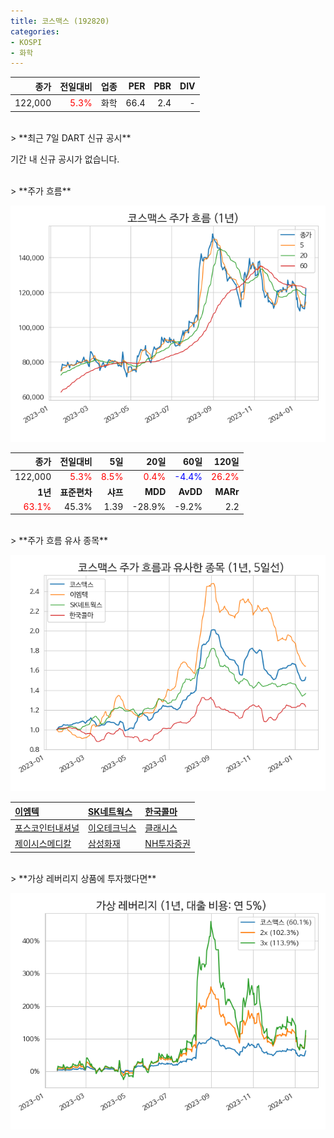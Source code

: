 ```yaml
---
title: 코스맥스 (192820)
categories:
- KOSPI
- 화학
---
```


|**종가**|**전일대비**|**업종**|**PER**|**PBR**|**DIV**|
|-------:|-----------:|-------:|------:|------:|------:|
|122,000|<span style="color: red">5.3%</span>|화학|66.4|2.4|-|

<!-- more -->

<br>
> **최근 7일 DART 신규 공시<a id="dart"></a>**

기간 내 신규 공시가 없습니다.

<br>
> **주가 흐름<a id="price"></a>**

![192820](/assets/images/stock/192820.png)

|**종가**|**전일대비**|**5일**|**20일**|**60일**|**120일**|
|-------:|-----------:|------:|-------:|-------:|--------:|
| 122,000 | <span style="color: red">5.3%</span> | <span style="color: red">8.5%</span> | <span style="color: red">0.4%</span> | <span style="color: blue">-4.4%</span> | <span style="color: red">26.2%</span> |
|**1년**|**표준편차**|**샤프**|**MDD**|**AvDD**|**MARr**|
| <span style="color: red">63.1%</span> | 45.3% | 1.39 | -28.9% | -9.2% | 2.2 |

<br>
> **주가 흐름 유사 종목<a id="corr"></a>**

![192820](/assets/images/stock/192820_corr.png)

| [이엠텍](/091120/) | [SK네트웍스](/001740/) | [한국콜마](/161890/) |
|:---------------------------------------|:---------------------------------------|:---------------------------------------|
| [포스코인터내셔널](/047050/) | [이오테크닉스](/039030/) | [클래시스](/214150/) |
| [제이시스메디칼](/287410/) | [삼성화재](/000810/) | [NH투자증권](/005940/) |

<br>
> **가상 레버리지 상품에 투자했다면<a id="2x"></a>**

![192820](/assets/images/stock/192820_2x.png)

[^corr]: 상관계수를 이용하여 분석하였습니다.